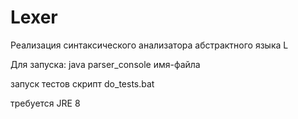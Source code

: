 # Lexer
Реализация синтаксического анализатора абстрактного языка L

Для запуска: java parser_console имя-файла

запуск тестов скрипт do_tests.bat

требуется JRE 8
